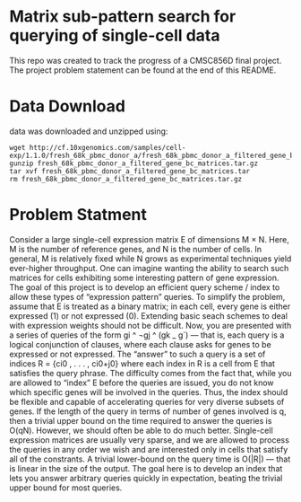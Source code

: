 # Matrix sub-pattern search for querying of single-cell data

This repo was created to track the progress of a CMSC856D final project. The project problem statement can be found at the end of this README.

# Data Download

data was downloaded and unzipped using:
```
wget http://cf.10xgenomics.com/samples/cell-exp/1.1.0/fresh_68k_pbmc_donor_a/fresh_68k_pbmc_donor_a_filtered_gene_bc_matrices.tar.gz
gunzip fresh_68k_pbmc_donor_a_filtered_gene_bc_matrices.tar.gz
tar xvf fresh_68k_pbmc_donor_a_filtered_gene_bc_matrices.tar
rm fresh_68k_pbmc_donor_a_filtered_gene_bc_matrices.tar.gz
```

# Problem Statment

Consider a large single-cell expression matrix E of dimensions M × N. Here, M
is the number of reference genes, and N is the number of cells. In general, M
is relatively fixed while N grows as experimental techniques yield ever-higher
throughput. One can imagine wanting the ability to search such matrices for
cells exhibiting some interesting pattern of gene expression.
The goal of this project is to develop an efficient query scheme / index to allow
these types of “expression pattern” queries. To simplify the problem, assume
that E is treated as a binary matrix; in each cell, every gene is either expressed
(1) or not expressed (0). Extending basic seach schemes to deal with expression
weights should not be difficult. Now, you are presented with a series of queries
of the form gi ^ ¬gj ^ (gk _ g`) — that is, each query is a logical conjunction of
clauses, where each clause asks for genes to be expressed or not expressed. The
“answer” to such a query is a set of indices R = {ci0 , . . . , ci0+j0} where each index
in R is a cell from E that satisfies the query phrase. The difficulty comes from
the fact that, while you are allowed to “index” E before the queries are issued,
you do not know which specific genes will be involved in the queries. Thus,
the index should be flexible and capable of accelerating queries for very diverse
subsets of genes. If the length of the query in terms of number of genes involved
is q, then a trivial upper bound on the time required to answer the queries
is O(qN). However, we should often be able to do much better. Single-cell
expression matrices are usually very sparse, and we are allowed to process the
queries in any order we wish and are interested only in cells that satisfy all of
the constrants. A trivial lower-bound on the query time is O(|R|) — that is
linear in the size of the output. The goal here is to develop an index that lets
you answer arbitrary queries quickly in expectation, beating the trivial upper
bound for most queries.

